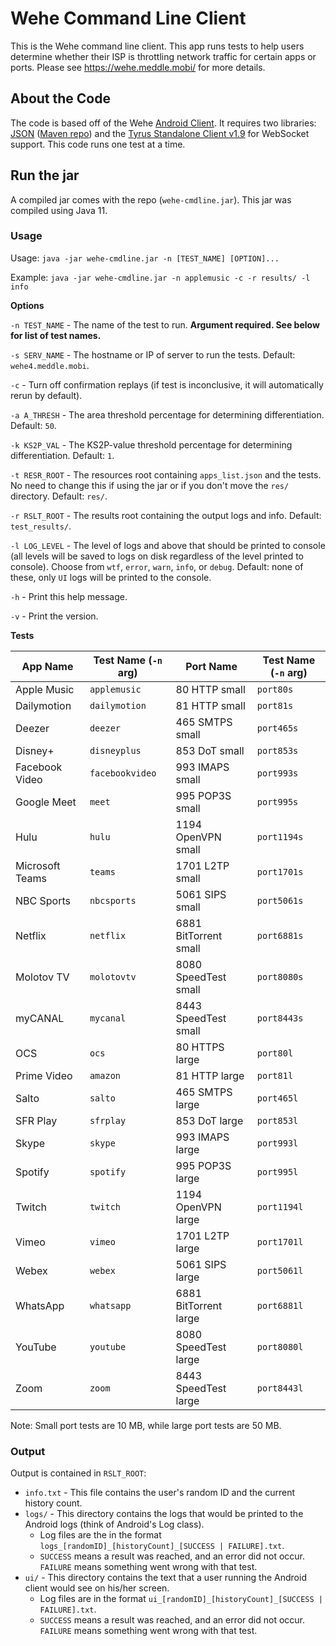 # Wehe Command Line Client

This is the Wehe command line client. This app runs tests to help users determine whether their ISP is throttling network traffic for certain apps or ports. Please see https://wehe.meddle.mobi/ for more details.

## About the Code

The code is based off of the Wehe [Android Client](https://github.com/NEU-SNS/wehe-android). It requires two libraries: [JSON](https://github.com/stleary/JSON-java) ([Maven repo](https://mvnrepository.com/artifact/org.json/json/20201115)) and the [Tyrus Standalone Client v1.9](https://mvnrepository.com/artifact/org.glassfish.tyrus.bundles/tyrus-standalone-client/1.9) for WebSocket support. This code runs one test at a time.

## Run the jar

A compiled jar comes with the repo (`wehe-cmdline.jar`). This jar was compiled using Java 11.

### Usage

Usage: `java -jar wehe-cmdline.jar -n [TEST_NAME] [OPTION]...`

Example: `java -jar wehe-cmdline.jar -n applemusic -c -r results/ -l info`

**Options**

`-n TEST_NAME` - The name of the test to run. **Argument required. See below for list of test names.**

`-s SERV_NAME` - The hostname or IP of server to run the tests. Default: `wehe4.meddle.mobi`.

`-c` - Turn off confirmation replays (if test is inconclusive, it will automatically rerun by default).

`-a A_THRESH` - The area threshold percentage for determining differentiation. Default: `50`.

`-k KS2P_VAL` - The KS2P-value threshold percentage for determining differentiation. Default: `1`.

`-t RESR_ROOT` - The resources root containing `apps_list.json` and the tests. No need to change this if using the jar or if you don't move the `res/` directory. Default: `res/`.

`-r RSLT_ROOT` - The results root containing the output logs and info. Default: `test_results/`.

`-l LOG_LEVEL` - The level of logs and above that should be printed to console (all levels will be saved to logs on disk regardless of the level printed to console). Choose from `wtf`, `error`, `warn`, `info`, or `debug`. Default: none of these, only `UI` logs will be printed to the console.

`-h` - Print this help message.

`-v` - Print the version.

**Tests**

| App Name        | Test Name (`-n` arg) | Port Name             | Test Name (`-n` arg) |
|-----------------|----------------------|-----------------------|----------------------|
| Apple Music     | `applemusic`         | 80 HTTP small         | `port80s`            |
| Dailymotion     | `dailymotion`        | 81 HTTP small         | `port81s`            |
| Deezer          | `deezer`             | 465 SMTPS small       | `port465s`           |
| Disney+         | `disneyplus`         | 853 DoT small         | `port853s`           |
| Facebook Video  | `facebookvideo`      | 993 IMAPS small       | `port993s`           |
| Google Meet     | `meet`               | 995 POP3S small       | `port995s`           |
| Hulu            | `hulu`               | 1194 OpenVPN small    | `port1194s`          |
| Microsoft Teams | `teams`              | 1701 L2TP small       | `port1701s`          |
| NBC Sports      | `nbcsports`          | 5061 SIPS small       | `port5061s`          |
| Netflix         | `netflix`            | 6881 BitTorrent small | `port6881s`          |
| Molotov TV      | `molotovtv`          | 8080 SpeedTest small  | `port8080s`          |
| myCANAL         | `mycanal`            | 8443 SpeedTest small  | `port8443s`          |
| OCS             | `ocs`                | 80 HTTPS large        | `port80l`            |
| Prime Video     | `amazon`             | 81 HTTP large         | `port81l`            |
| Salto           | `salto`              | 465 SMTPS large       | `port465l`           |
| SFR Play        | `sfrplay`            | 853 DoT large         | `port853l`           |
| Skype           | `skype`              | 993 IMAPS large       | `port993l`           |
| Spotify         | `spotify`            | 995 POP3S large       | `port995l`           |
| Twitch          | `twitch`             | 1194 OpenVPN large    | `port1194l`          |
| Vimeo           | `vimeo`              | 1701 L2TP large       | `port1701l`          |
| Webex           | `webex`              | 5061 SIPS large       | `port5061l`          |
| WhatsApp        | `whatsapp`           | 6881 BitTorrent large | `port6881l`          |
| YouTube         | `youtube`            | 8080 SpeedTest large  | `port8080l`          |
| Zoom            | `zoom`               | 8443 SpeedTest large  | `port8443l`          |

Note: Small port tests are 10 MB, while large port tests are 50 MB.

### Output

Output is contained in `RSLT_ROOT`:

* `info.txt` - This file contains the user's random ID and the current history count.
* `logs/` - This directory contains the logs that would be printed to the Android logs (think of Android's Log class).
  * Log files are the in the format `logs_[randomID]_[historyCount]_[SUCCESS | FAILURE].txt`.
  * `SUCCESS` means a result was reached, and an error did not occur. `FAILURE` means something went wrong with that test.
* `ui/` - This directory contains the text that a user running the Android client would see on his/her screen.
  * Log files are in the format `ui_[randomID]_[historyCount]_[SUCCESS | FAILURE].txt`.
  * `SUCCESS` means a result was reached, and an error did not occur. `FAILURE` means something went wrong with that test.
